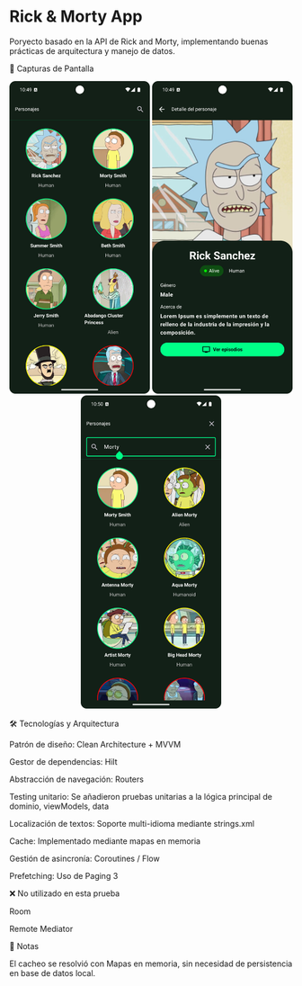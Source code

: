 # Rick & Morty App

Poryecto basado en la API de Rick and Morty, implementando buenas prácticas de arquitectura y manejo de datos.

📸 Capturas de Pantalla
<p align="center"> <img src="./rick_morty_test/screenshots/screen1.png" alt="Pantalla 1" width="250"/> <img src="./rick_morty_test/screenshots/screen2.png" alt="Pantalla 2" width="250"/> <img src="./rick_morty_test/screenshots/screen3.png" alt="Pantalla 3" width="250"/> </p>

🛠️ Tecnologías y Arquitectura

Patrón de diseño: Clean Architecture + MVVM

Gestor de dependencias: Hilt

Abstracción de navegación: Routers

Testing unitario: Se añadieron pruebas unitarias a la lógica principal de dominio, viewModels, data

Localización de textos: Soporte multi-idioma mediante strings.xml

Cache: Implementado mediante mapas en memoria

Gestión de asincronía: Coroutines / Flow

Prefetching: Uso de Paging 3

❌ No utilizado en esta prueba

Room

Remote Mediator

📌 Notas

El cacheo se resolvió con Mapas en memoria, sin necesidad de persistencia en base de datos local.
